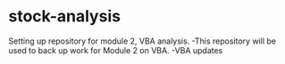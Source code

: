 # stock-analysisSetting up repository for module 2, VBA analysis.-This repository will be used to back up work for Module 2 on VBA.-VBA updates